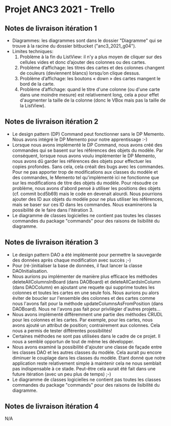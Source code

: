 # Projet ANC3 2021 - Trello

## Notes de livraison itération 1
- Diagrammes: les diagrammes sont dans le dossier "Diagramme" qui se trouve à la racine du dossier bitbucket ("anc3_2021_g04").
- Limites techniques: 
     1) Problème à la fin du ListView: il n'y a plus moyen de cliquer sur des cellules vides et donc d’ajouter des colonnes ou des cartes.
     2) Problème d’affichage: les titres des cartes et des colonnes changent de couleurs (deviennent blancs) lorsqu’on clique dessus.
     3) Problème d’affichage: les boutons « down » des cartes mangent le bord de la carte.
     4) Problème d’affichage: quand le titre d'une colonne (ou d'une carte dans une moindre mesure) est relativement long, cela a pour effet d'augmenter la taille de la colonne (donc le VBox mais pas la taille de la ListView).
     
## Notes de livraison itération 2
- Le design pattern (DP) Command peut fonctionner sans le DP Memento. Nous avons intégré le DP Memento pour notre apprentissage :-)
- Lorsque nous avons implémenté le DP Command, nous avons créé des commandes qui se basent sur les références des objets du modèle. Par conséquent, lorsque nous avons voulu implémenter le DP Memento, nous avons dû garder les références des objets pour effectuer les copies profondes. Sans cela, cela créait des bugs avec les commandes. Pour ne pas apporter trop de modifications aux classes du modèle et des commandes, le Memento tel qu'implémenté ici ne fonctionne que sur les modifications de titre des objets du modèle. Pour résoudre ce problème, nous avons d'abord pensé à utiliser les positions des objets (cf. commit bcd5b69) mais le code en devenait alourdi. Nous pourrions ajouter des ID aux objets du modèle pour ne plus utiliser les références, mais se baser sur ces ID dans les commandes. Nous examinerons la possibilité de le faire dans l'itération 3.
- Le diagramme de classes logicielles ne contient pas toutes les classes commandes du package "commands" pour des raisons de lisibilité du diagramme.

## Notes de livraison itération 3
- Le design pattern DAO a été implémenté pour permettre la sauvegarde des données après chaque modification avec succès ;-)
- Pour (ré-)initialiser la base de données, il faut lancer la classe DAOInitialisation.
- Nous aurions pu implémenter de manière plus efficace les méthodes deleteAllColumnsInBoard (dans DAOBoard) et deleteAllCardsInColumn (dans DAOColumn) en ajoutant une requete qui supprime toutes les colonnes et toutes les cartes en une seule fois. Nous aurions pu alors éviter de boucler sur l'ensemble des colonnes et des cartes comme nous l'avons fait pour la méthode updateColumnsAsFromPosition (dans DAOBoard). Nous ne l'avons pas fait pour privilégier d'autres projets...
- Nous avons implémenté différemment une partie des méthodes CRUDL pour les colonnes et les cartes. Par exemple, pour les cartes, nous avons ajouté un attribut de position; contrairement aux colonnes. Cela nous a permis de tester différentes possibilités!
- Certaines méthodes ne sont pas utilisées dans le cadre de ce projet. Il nous a semblé opportun de tout de même les développer.
- Nous avons examiné la possibilité d'ajouter une classe de façade entre les classes DAO et les autres classes du modèle. Cela aurait pu encore diminuer le couplage dans les classes du modèle. Etant donné que notre application reste relativement simple à maintenir cela ne nous semblait pas indispensable à ce stade. Peut-être cela aurait été fait dans une future itération (avec un peu plus de temps) ;-)
- Le diagramme de classes logicielles ne contient pas toutes les classes commandes du package "commands" pour des raisons de lisibilité du diagramme.

## Notes de livraison itération 4
N/A

